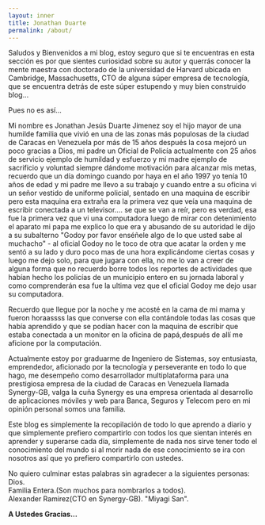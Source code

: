 ```yaml
---
layout: inner
title: Jonathan Duarte
permalink: /about/
---
```


Saludos y Bienvenidos a mi blog, estoy seguro que si te encuentras en esta sección es por que sientes curiosidad sobre su autor y querrás conocer la mente maestra con doctorado de la universidad de Harvard ubicada en Cambridge, Massachusetts, CTO de alguna súper empresa de tecnología, que se encuentra detrás de este súper estupendo y muy bien construido blog...

Pues no es así...

Mi nombre es Jonathan Jesús Duarte Jimenez soy el hijo mayor de una humilde familia que vivió en una de las zonas más populosas de la ciudad de Caracas en Venezuela por más de 15 años después la cosa mejoró un poco gracias a Dios, mi padre un Oficial de Policía actualmente con 25 años de servicio ejemplo de humildad y esfuerzo y mi madre ejemplo de sacrificio y voluntad siempre dándome motivación para alcanzar mis metas, recuerdo que un día domingo cuando por haya en el año 1997 yo tenía 10 años de edad y mi padre me llevo a su trabajo y cuando entre a su oficina vi un señor vestido de uniforme policial, sentado en una maquina de escribir pero esta maquina era extraña era la primera vez que veía una maquina de escribir conectada a un televisor.... se que se van a reír, pero es verdad, esa fue la primera vez que vi una computadora luego de mirar con detenimiento el aparato mi papa me explico lo que era y abusando de su autoridad le dijo a su subalterno "Godoy por favor enséñele algo de lo que usted sabe al muchacho" - al oficial Godoy no le toco de otra que acatar la orden y me sentó a su lado y duro poco mas de una hora explicándome ciertas cosas y luego me dejo solo, para que jugara con ella, no me lo van a creer de alguna forma que no recuerdo borre todos los reportes de actividades que habían hecho los policías de un municipio entero en su jornada laboral y como comprenderán esa fue la ultima vez que el oficial Godoy me dejo usar su computadora.

Recuerdo que llegue por la noche y me acosté en la cama de mi mama y fueron horaassss las que converse con ella contándole todas las cosas que había aprendido y que se podían hacer con la maquina de escribir que estaba conectada a un monitor en la oficina de papá,después de allí me aficione por la computación.

Actualmente estoy por graduarme de Ingeniero de Sistemas, soy entusiasta, emprendedor, aficionado por la tecnología y perseverante en todo lo que hago, me desempeño como desarrollador multiplataforma para una prestigiosa empresa de la ciudad de Caracas en Venezuela llamada Synergy-GB, valga la cuña Synergy es una empresa orientada al desarrollo de  aplicaciones móviles y web para Banca, Seguros y Telecom pero en mi opinión personal somos una familia.

Este blog es simplemente la recopilación de todo lo que aprendo a diario y que simplemente prefiero compartirlo con todos los que sientan interés en aprender y superarse cada día, simplemente de nada nos sirve tener todo el conocimiento del mundo si al morir nada de ese conocimiento se ira con nosotros así que yo prefiero compartirlo con ustedes.

No quiero culminar estas palabras sin agradecer a la siguientes personas:  
Dios.  
Familia Entera.(Son muchos para nombrarlos a todos).  
Alexander Ramirez(CTO en Synergy-GB). "Miyagi San".  

**A Ustedes Gracias...**

